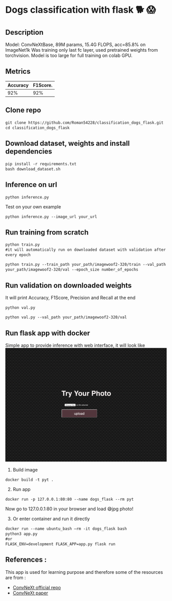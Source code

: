 # Dogs classification with flask :dog2: :scream:

## Description

Model: ConvNeXtBase, 89M params, 15.4G FLOPS, acc=85.8% on ImageNet1k
Was training only last fc layer, used pretrained weights from torchvision. Model is too large for full training on colab GPU.

## Metrics

| Accuracy      | F1Score.      |   
| ------------- | ------------- | 
| 92% | 92% |
  



## Clone repo
```
git clone https://github.com/Roman54228/classification_dogs_flask.git
cd classification_dogs_flask
```

## Download dataset, weights and install dependencies
```
pip install -r requirements.txt
bash download_dataset.sh
```

## Inference on url
```
python inference.py
```
Test on your own example
```
python inference.py --image_url your_url
```

## Run training from scratch

```
python train.py 
#it will automatically run on downloaded dataset with validation after every epoch
```

```
python train.py --train_path your_path/imagewoof2-320/train --val_path your_path/imagewoof2-320/val --epoch_size number_of_epochs
```

## Run validation on downloaded weights

It will print Accuracy, F1Score, Precision and Recall at the end

```
python val.py
```

```
python val.py --val_path your_path/imagewoof2-320/val
```

## Run flask app with docker 

Simple app to provide inference with web interface, it will look like
![image](snapshot.png)

1) Build image
```
docker build -t pyt .
```

2) Run app

```
docker run -p 127.0.0.1:80:80 --name dogs_flask --rm pyt
```

Now go to 127.0.0.1:80 in your browser and load :sweat_smile:jpg photo!

3) Or enter container and run it directly 
```
docker run --name ubuntu_bash —rm -it dogs_flask bash
python3 app.py
#or
FLASK_ENV=development FLASK_APP=app.py flask run
```



## References :
This app is used for learning purpose and therefore some of the  resources are from : 
- [ConvNeXt official repo](https://github.com/facebookresearch/ConvNeXt)
- [ConvNeXt paper](https://arxiv.org/pdf/2201.03545v2.pdf)

